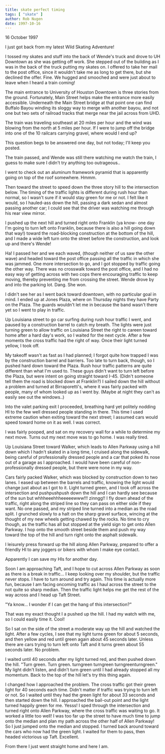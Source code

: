 ```yaml
---
title: skate perfect timing
tags: [ "skate" ]
author: Rob Nugen
date: 1997-10-16
---
```


<p class=date>16 October 1997</p>

<p>I just got back from my latest Wild Skating Adventure!</p>

<p>I tossed my skates and stuff into the back of Wende's truck and
drove to UH Downtown as she was getting off work.  She stepped out of
the building as I was in the back of the truck putting my skates on.
I offered to take her mail to the post office, since it wouldn't take
me as long to get there, but she declined the offer.  Fine.  We hugged
and smooched and were just about to leave when I heard a train
coming!</p>

<p>The main entrance to University of Houston Downtown is three
stories from the ground.  Fortunately, Main Street helps make the
entrance more easily accessible.  Underneath the Main Street bridge at
that point one can find Buffalo Bayou winding its sloggy way to merge
with another bayou, and not one but two sets of railroad tracks that
merge near the jail across from UHD.</p>

<p>The train was traveling southeast at 20 miles per hour and the wind
was blowing from the north at 5 miles per hour.  If I were to jump off
the bridge into one of the 10 railcars carrying gravel, where would I
end up?</p>

<p>This question begs to be answered one day, but not today; I'll keep
you posted.</p>

<p>The train passed, and Wende was still there watching me watch the
train, I guess to make sure I didn't try anything too outrageous..</p>

<p>I went to check out an aluminum framework pyramid that is
apparently going on top of the roof somewhere.  Hmmm.</p>

<p>Then toward the street to speed down the three story hill to the
intersection below.  The timing of the traffic lights is different
during rush hour than normal, so I wasn't sure if it would stay green
for me or not.  I felt like it would, so I hauled-ass down the hill,
passing a dark sedan and almost passing another car; I could see that
the driver was watching me through his rear view mirror.</p>

<p>I pushed up the next hill and turned right onto Franklin (ya know- one
day I'm going to turn left onto Franklin, because there is also a hill
going down that way!) toward the road-blocking construction at the
bottom of the hill, and I made a wide left turn onto the street before
the construction, and look up and there's Wende!</p>

<p>Ha!  I passed her and we each waved, (though neither of us saw the
other wave) and headed toward the post office passing all the traffic
in which she was jammed.  One more intersection to go, and I got
stopped by traffic going the other way.  There was no crosswalk toward
the post office, and I had no easy way of getting across with two cops
there encouraging traffic to keep moving, thereby preventing me from
crossing the street.  Wende drove by and into the parking lot.  Dang.
She won.</p>

<p>I didn't see her as I went back toward downtown, with no particular
goal in mind.  I ended up at Jones Plaza, where on Thursday nights
they have Party on the Plaza.  The guards wouldn't let me in because
the band wasn't there yet so I went to play in traffic.</p>

<p>Up Louisiana street to go car surfing during rush hour traffic I
went, and paused by a construction barrel to catch my breath.  The
lights were just turning green to allow traffic on Louisiana Street
the right to careen toward home after a hard day's work, so I waited
for the next cycle.  After a few moments the cross traffic had the
right of way.  Once their light turned yellow, I took off.</p>

<p>My takeoff wasn't as fast as I had planned; I forgot quite how
trapped I was by the construction barrel and barriers.  Too late to
turn back, though, so I pushed hard down toward the Plaza.  Rush hour
traffic patterns are quite different than what I'm used to.  These
guys didn't want to turn left before the Plaza, but were intent on
going straight toward I-45.  (Didn't someone tell them the road is
blocked down at Franklin?)  I sailed down the hill without a problem and
turned at Birraporetti's, where it was fairly packed with people, many
of whom looked up as I went by.  (Maybe at night they can't as easily
see out the windows..)</p>

<p>Into the valet parking exit I proceeded, breathing hard yet
politely nodding HI to the few well dressed people standing in there.
This time I used extreme caution when exiting toward the next street;
I assumed cars would speed toward home on it as well.  I was
correct.</p>

<p>I was fairly pooped, and sat on my recovery wall for a while to
determine my next move.  Turns out my next move was to go home.  I was
really tired.</p>

<p>Up Louisiana Street toward Walker, which leads to Allen Parkway using
a hill down which I hadn't skated in a long time, I cruised along the
sidewalk, being careful of professionally dressed people and a car
that poked its nose out of a garage as I approached.  I would have
been careful of non-professionally dressed people, but there were none
in my way.</p>

<p>Cars fairly packed Walker, which was blocked by construction down
to two lanes.  I eased up between the barrels and traffic, knowing the
light would change just about as I got to it.  Light turned green, and
I took off across the intersection and pushpushpush down the hill and
I can hardly see because of the sun but whhheeehhheeeeewww!!!
zinngg!! I fly down ahead of the traffic, right along the striped line
so they can pass on either side if they want.  No one passed, and my
striped line turned into a median as the road split.  I grunched
slowly to a halt on the sharp gravel surface, wincing at the thought
of my new wheels getting chawed by the rocks.  No time to cry though,
as the traffic has all but stopped at the yield sign to get onto Allen
Parkway.  I hop onto the smooth street beside them and push my way
toward the top of the hill and turn right onto the asphalt
sidewalk.</p>

<p>I leisurely press forward up the hill along Allen Parkway, prepared
to offer a friendly HI to any joggers or bikers with whom I make eye
contact.</p>

<p>Apparently I can save my HIs for another day.</p>

<p>Soon I am approaching Taft, and I hope to cut across Allen Parkway
as soon as there is a break in traffic...  I keep looking over my
shoulder, but the traffic never stops.  I have to turn around and try
again.  This time is actually more fun, because I am facing oncoming
traffic as I haul across the street to the not quite so sharp median.
Then the traffic light helps me get the rest of the way across and I
head up Taft Street.</p>

<p>"Ya know... I wonder if I can get the hang of this intersection?"</p>

<p>That was my exact thought I a pushed up the hill.  I had my watch
with me, so I could easily time it.  Cool!</p>

<p>So I sat on the side of the street a moderate way up the hill and
watched the light.  After a few cycles, I see that my light turns
green for about 5 seconds, and then yellow and red until green again
about 45 seconds later.  Unless there are cars trying to turn left
onto Taft and it turns green about 55 seconds later.  No problem.</p>

<p>I waited until 40 seconds after my light turned red, and then
pushed down the hill.  "Turn green.  Turn green. turngreen turngreen
turngreenturngreen."  My light didn't listen, and didn't turn green
until I had already stopped all my momentum.  Back to the top of the
hill let's try this thing again.</p>

<p>I changed how I approached the problem.  The cross traffic got their
green light for 40 seconds each time.  Didn't matter if traffic was
trying to turn left or not.  So I waited until they had the green
light for about 33 seconds and then started down the hill.  I
approached the bail-out point and the light turned happily green for
me.  Yesss!  I sped through the intersection and turned right onto
Allen Parkway, where the cross traffic was waiting to go.  It worked a
little too well!  I was too far up the street to have much time to
jump onto the median and plan my path across the other half of Allen
Parkway!  So I just jumped onto the median and stopped.  I turned back
around toward the cars who now had the green light.  I waited for them
to pass, then headed victorious up Taft.  Excellent.</p>

<p>From there I just went straight home and here I am.</p>
